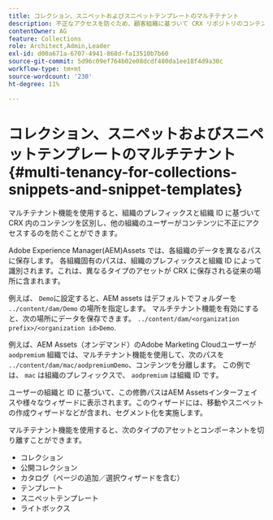 ```yaml
---
title: コレクション、スニペットおよびスニペットテンプレートのマルチテナント
description: 不正なアクセスを防ぐため、顧客組織に基づいて CRX リポジトリのコンテンツを分離します。
contentOwner: AG
feature: Collections
role: Architect,Admin,Leader
exl-id: d00a671a-6707-4941-868d-fa13510b7b60
source-git-commit: 5d96c09ef764b02e08dcdf480da1ee18f4d9a30c
workflow-type: tm+mt
source-wordcount: '230'
ht-degree: 11%

---
```


# コレクション、スニペットおよびスニペットテンプレートのマルチテナント {#multi-tenancy-for-collections-snippets-and-snippet-templates}

マルチテナント機能を使用すると、組織のプレフィックスと組織 ID に基づいて CRX 内のコンテンツを区別し、他の組織のユーザーがコンテンツに不正にアクセスするのを防ぐことができます。

Adobe Experience Manager(AEM)Assets では、各組織のデータを異なるパスに保存します。 各組織固有のパスは、組織のプレフィックスと組織 ID によって識別されます。これは、異なるタイプのアセットが CRX に保存される従来の場所に含まれます。

例えば、 `Demo`に設定すると、AEM assets はデフォルトでフォルダーを `../content/dam/Demo` の場所を指定します。 マルチテナント機能を有効にすると、次の場所にデータを保存できます。 `../content/dam/<organization prefix>/<organization id>Demo`.

例えば、AEM Assets（オンデマンド）のAdobe Marketing Cloudユーザーが `aodpremium` 組織では、マルチテナント機能を使用して、次のパスを `../content/dam/mac/aodpremiumDemo`、コンテンツを分離します。 この例では、 `mac` は組織のプレフィックスで、 `aodpremium` は組織 ID です。

ユーザーの組織と ID に基づいて、この修飾パスはAEM Assetsインターフェイスや様々なウィザードに表示されます。このウィザードには、移動やスニペットの作成ウィザードなどが含まれ、セグメント化を実施します。

マルチテナント機能を使用すると、次のタイプのアセットとコンポーネントを切り離すことができます。

* コレクション
* 公開コレクション
* カタログ（ページの追加／選択ウィザードを含む）
* テンプレート
* スニペットテンプレート
* ライトボックス
